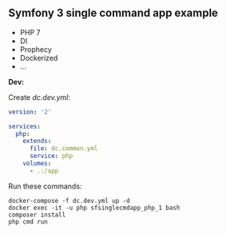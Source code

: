 Symfony 3 single command app example
-------------

- PHP 7
- DI
- Prophecy
- Dockerized
- ...

**Dev:**

Create *dc.dev.yml*:
``` yaml
version: '2'

services:
  php:
    extends:
      file: dc.common.yml
      service: php
    volumes:
      - .:/app
```
Run these commands:
```
docker-compose -f dc.dev.yml up -d
docker exec -it -u php sfsinglecmdapp_php_1 bash
composer install
php cmd run
```
